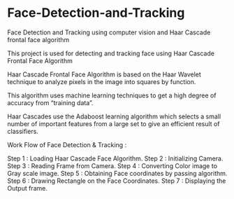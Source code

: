 # Face-Detection-and-Tracking

Face Detection and Tracking using computer vision and Haar Cascade frontal face algorithm

This project is used for detecting and tracking face using Haar Cascade Frontal Face Algorithm

Haar Cascade Frontal Face Algorithm is based on the Haar Wavelet technique to analyze pixels in the image into squares by function. 

This algorithm uses machine learning techniques to get a high degree of accuracy from “training data”. 

Haar Cascades use the Adaboost learning algorithm which selects a small number of important features from a large set to give an efficient result of classifiers.

Work Flow of Face Detection & Tracking :

Step 1 : Loading Haar Cascade Face Algorithm.
Step 2 : Initializing Camera.
Step 3 : Reading Frame from Camera.
Step 4 : Converting Color image to Gray scale image.
Step 5 : Obtaining Face coordinates by passing algorithm.
Step 6 : Drawing Rectangle on the Face Coordinates.
Step 7 : Displaying the Output frame.
